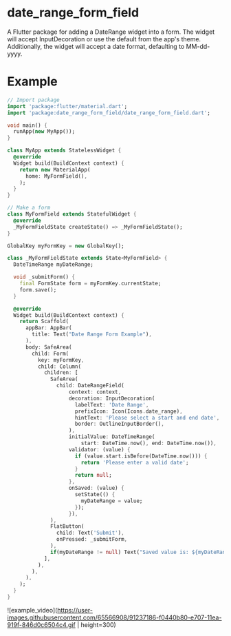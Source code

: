 # date_range_form_field

A Flutter package for adding a DateRange widget into a form. 
The widget will accept InputDecoration or use the default from the app's theme.
Additionally, the widget will accept a date format, defaulting to MM-dd-yyyy.

# Example
``` dart
// Import package
import 'package:flutter/material.dart';
import 'package:date_range_form_field/date_range_form_field.dart';

void main() {
  runApp(new MyApp());
}

class MyApp extends StatelessWidget {
  @override
  Widget build(BuildContext context) {
    return new MaterialApp(
      home: MyFormField(),
    );
  }
}

// Make a form
class MyFormField extends StatefulWidget {
  @override
  _MyFormFieldState createState() => _MyFormFieldState();
}

GlobalKey myFormKey = new GlobalKey();

class _MyFormFieldState extends State<MyFormField> {
  DateTimeRange myDateRange;

  void _submitForm() {
    final FormState form = myFormKey.currentState;
    form.save();
  }

  @override
  Widget build(BuildContext context) {
    return Scaffold(
      appBar: AppBar(
        title: Text("Date Range Form Example"),
      ),
      body: SafeArea(
        child: Form(
          key: myFormKey,
          child: Column(
            children: [
              SafeArea(
                child: DateRangeField(
                    context: context,
                    decoration: InputDecoration(
                      labelText: 'Date Range',
                      prefixIcon: Icon(Icons.date_range),
                      hintText: 'Please select a start and end date',
                      border: OutlineInputBorder(),
                    ),
                    initialValue: DateTimeRange(
                        start: DateTime.now(), end: DateTime.now()),
                    validator: (value) {
                      if (value.start.isBefore(DateTime.now())) {
                        return 'Please enter a valid date';
                      }
                      return null;
                    },
                    onSaved: (value) {
                      setState(() {
                        myDateRange = value;
                      });
                    }),
              ),
              FlatButton(
                child: Text('Submit'),
                onPressed: _submitForm,
              ),
              if(myDateRange != null) Text("Saved value is: ${myDateRange.toString()}")
            ],
          ),
        ),
      ),
    );
  }
}
```

![example_video](https://user-images.githubusercontent.com/65566908/91237186-f0440b80-e707-11ea-919f-846d0c6504c4.gif | height=300)
